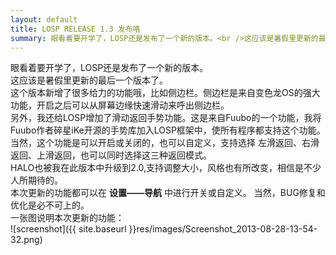 ```yaml
---
layout: default
title: LOSP RELEASE 1.3 发布咯
summary: 眼看着要开学了，LOSP还是发布了一个新的版本。<br />这应该是暑假里更新的最后一个版本了。<br />这个版本新增了很多给力的功能哦，比如侧边栏。侧边栏是来自变色龙OS的强大功能，开启之后可以从屏幕边缘快速滑动来呼出侧边栏。<br />另外，我还给LOSP增加了滑动返回手势功能。这是来自Fuubo的一个功能，我将Fuubo作者碎星iKe开源的手势库加入LOSP框架中，使所有程序都支持这个功能。当然，这个功能是可以开启或关闭的，也可以自定义，支持选择 左滑返回、右滑返回、上滑返回，也可以同时选择这三种返回模式。
---
```

眼看着要开学了，LOSP还是发布了一个新的版本。  
这应该是暑假里更新的最后一个版本了。  
这个版本新增了很多给力的功能哦，比如侧边栏。侧边栏是来自变色龙OS的强大功能，开启之后可以从屏幕边缘快速滑动来呼出侧边栏。  
另外，我还给LOSP增加了滑动返回手势功能。这是来自Fuubo的一个功能，我将Fuubo作者碎星iKe开源的手势库加入LOSP框架中，使所有程序都支持这个功能。当然，这个功能是可以开启或关闭的，也可以自定义，支持选择 左滑返回、右滑返回、上滑返回，也可以同时选择这三种返回模式。  
HALO也被我在此版本中升级到2.0,支持调整大小，风格也有所改变，相信是不少人所期待的。  
本次更新的功能都可以在 __设置——导航__ 中进行开关或自定义。
当然，BUG修复和优化是必不可上的。  
一张图说明本次更新的功能：  
![screenshot]({{ site.baseurl }}res/images/Screenshot_2013-08-28-13-54-32.png)
